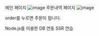 메인 페이지
![image](https://github.com/user-attachments/assets/a491d7a0-4bd8-446e-a7c0-345d4cc89ed3)
주문내역 페이지
![image](https://github.com/user-attachments/assets/354d424e-735a-4956-b63a-357730644367)

order를 누르면 주문이 됩니다.

Node.js를 이용한 DB 연동 SSR 연습
